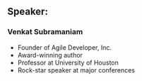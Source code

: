 ## Speaker: 

### Venkat Subramaniam
* Founder of Agile Developer, Inc.
* Award-winning author
* Professor at University of Houston
* Rock-star speaker at major conferences
